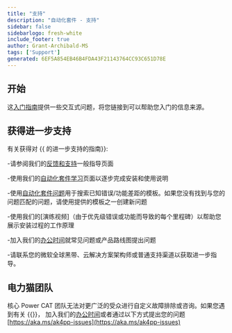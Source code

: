 ```yaml
---
title: "支持"
description: "自动化套件 - 支持"
sidebar: false
sidebarlogo: fresh-white
include_footer: true
author: Grant-Archibald-MS
tags: ['Support']
generated: 6EF5A854EB46B4FDA43F21143764CC93C651D78E
---
```


## 开始

这[入门指南](/zh-hans/get-started)提供一些交互式问题，将您链接到可以帮助您入门的信息来源。

## 获得进一步支持

有关获得对 {{ 的进一步支持的指南<product-name>}}:

-请参阅我们的[反馈和支持](https://learn.microsoft.com/power-automate/guidance/automation-kit/feedback-support)一般指导页面

-使用我们的[自动化套件学习](https://aka.ms/automation-kit-learn)页面以逐步完成安装和使用说明

-使用[自动化套件问题](https://aka.ms/ak4pp-issues)用于搜索已知错误/功能差距的模板。如果您没有找到与您的问题匹配的问题，请使用提供的模板之一创建新问题

-使用我们的[演练视频]（由于优先级错误或功能而导致的每个里程碑）以帮助您展示安装过程的工作原理

-加入我们的[办公时间](/zh-hans/office-hours)就常见问题或产品路线图提出问题

-请联系您的微软全球黑带、云解决方案架构师或普通支持渠道以获取进一步指导。

## 电力猫团队

核心 Power CAT 团队无法对更广泛的受众进行自定义故障排除或咨询。如果您遇到有关 {{<product-name>}}， 加入我们的[办公时间](/zh-hans/office-hours)或者通过以下方式提出您的问题[https://aka.ms/ak4pp-issues](https://aka.ms/ak4pp-issues)
